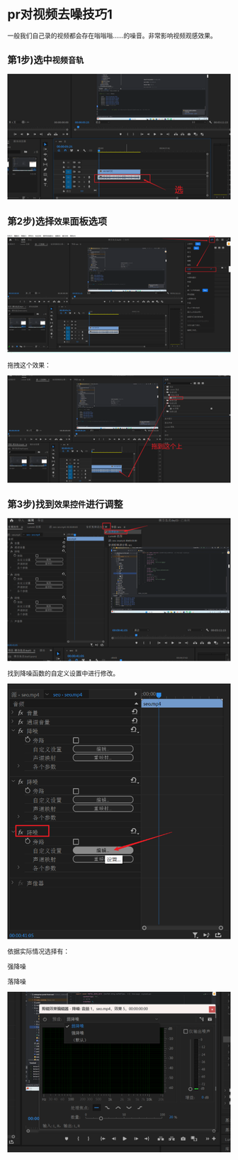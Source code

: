 # pr对视频去噪技巧1

一般我们自己录的视频都会存在嗡嗡嗡......的噪音。非常影响视频观感效果。

## 第1步)选中`视频音轨`

![image-20251020195513775](demo01_2025_10_10_01.assets/image-20251020195513775.png)



## 第2步)选择`效果`面板选项

![image-20251020195617360](demo01_2025_10_10_01.assets/image-20251020195617360.png)

拖拽这个效果：

![image-20251020195758992](demo01_2025_10_10_01.assets/image-20251020195758992.png)



## 第3步)找到`效果控件`进行调整

![image-20251020200350542](demo01_2025_10_10_01.assets/image-20251020200350542.png)



找到降噪函数的自定义设置中进行修改。

![image-20251020200443971](demo01_2025_10_10_01.assets/image-20251020200443971.png)



依据实际情况选择有：

强降噪

落降噪

![image-20251020200540802](demo01_2025_10_10_01.assets/image-20251020200540802.png)

